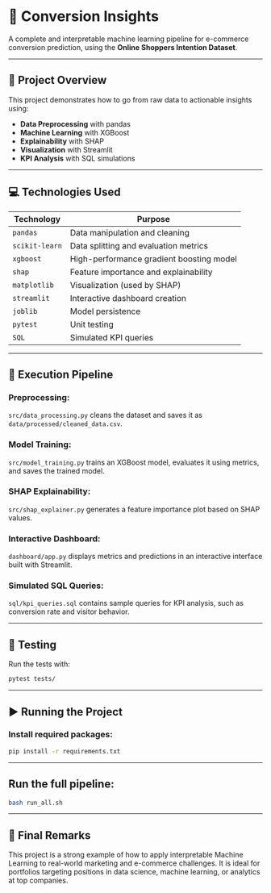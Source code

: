 # 🧠 Conversion Insights

A complete and interpretable machine learning pipeline for e-commerce conversion prediction, using the **Online Shoppers Intention Dataset**.

---

## 🚀 Project Overview

This project demonstrates how to go from raw data to actionable insights using:

- **Data Preprocessing** with pandas
- **Machine Learning** with XGBoost
- **Explainability** with SHAP
- **Visualization** with Streamlit
- **KPI Analysis** with SQL simulations

---
## 💻 Technologies Used

| Technology     | Purpose                                         |
|----------------|-------------------------------------------------|
| `pandas`       | Data manipulation and cleaning                  |
| `scikit-learn` | Data splitting and evaluation metrics           |
| `xgboost`      | High-performance gradient boosting model        |
| `shap`         | Feature importance and explainability           |
| `matplotlib`   | Visualization (used by SHAP)                    |
| `streamlit`    | Interactive dashboard creation                  |
| `joblib`       | Model persistence                               |
| `pytest`       | Unit testing                                    |
| `SQL`          | Simulated KPI queries                           |

---
## 🔁 Execution Pipeline

### Preprocessing:
`src/data_processing.py` cleans the dataset and saves it as `data/processed/cleaned_data.csv`.

### Model Training:
`src/model_training.py` trains an XGBoost model, evaluates it using metrics, and saves the trained model.

### SHAP Explainability:
`src/shap_explainer.py` generates a feature importance plot based on SHAP values.

### Interactive Dashboard:
`dashboard/app.py` displays metrics and predictions in an interactive interface built with Streamlit.

### Simulated SQL Queries:
`sql/kpi_queries.sql` contains sample queries for KPI analysis, such as conversion rate and visitor behavior.

---

## 🧪 Testing

Run the tests with:

```bash
pytest tests/
```
---
## ▶️ Running the Project
### Install required packages:
```bash
pip install -r requirements.txt
```
---

## Run the full pipeline:
```bash
bash run_all.sh
```
---

## 📌 Final Remarks

This project is a strong example of how to apply interpretable Machine Learning to real-world marketing and e-commerce challenges.
It is ideal for portfolios targeting positions in data science, machine learning, or analytics at top companies.
